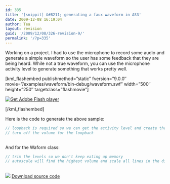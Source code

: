 ```yaml
---
id: 335
title: '[snippit] &#8211; generating a faux waveform in AS3'
date: 2009-12-08 16:19:04
author: Tea
layout: revision
guid: '/2009/12/08/326-revision-9/'
permalink: '/?p=335'
---
```


Working on a project. I had to use the microphone to record some audio and generate a simple waveform so the user has some feedback that they are being heard. While not a true waveform, you can use the microphone activity level to generate something that works pretty well.

\[kml\_flashembed publishmethod=”static” fversion=”9.0.0″ movie=”/examples/waveform/bin-debug/waveform.swf” width=”500″ height=”250″ targetclass=”flashmovie”\]

[![Get Adobe Flash player](http://www.adobe.com/images/shared/download_buttons/get_flash_player.gif)](http://adobe.com/go/getflashplayer)

\[/kml\_flashembed\]

Here is the code to generate the above sample:

```actionscript
// loopback is required so we can get the activity level and create the waveform. - so stupid
// turn off the volume for the loopback
 
```

And for the Waform class:

```actionscript
// trim the levels so we don't keep eating up memory
// autoscale will find the highest volume and scale all lines in the display accordingly.
 
```

[![](/img/famfamicons/icons/page_white_put.png)](/examples/waveform/waveform.zip) [Download source code](/examples/waveform/waveform.zip)